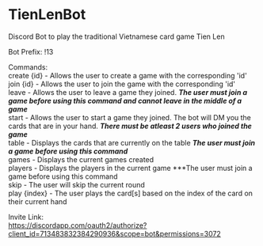 # TienLenBot
Discord Bot to play the traditional Vietnamese card game Tien Len

Bot Prefix: !13

Commands:<br/>
create {id} - Allows the user to create a game with the corresponding 'id'<br/>
join {id}   - Allows the user to join the game with the corresponding 'id'<br/>
leave   - Allows the user to leave a game they joined. ***The user must join a game before using this command and cannot leave in the middle of a game***<br/>
start   - Allows the user to start a game they joined. The bot will DM you the cards that are in your hand. ***There must be atleast 2 users who joined the game***<br/>
table   - Displays the cards that are currently on the table ***The user must join a game before using this command***<br/>
games   - Displays the current games created<br/>
players - Displays the players in the current game ***The user must join a game before using this command<br/>
skip    - The user will skip the current round<br/>
play {index} - The user plays the card[s] based on the index of the card on their current hand<br/>

Invite Link:<br/>
https://discordapp.com/oauth2/authorize?client_id=713483832384290936&scope=bot&permissions=3072

